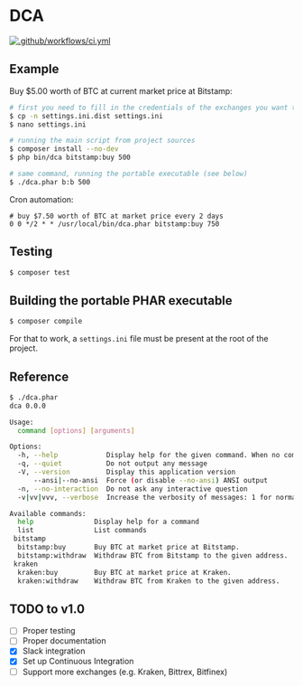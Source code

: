 # DCA

[![.github/workflows/ci.yml](https://github.com/1ma/dca/actions/workflows/ci.yml/badge.svg)](https://github.com/1ma/dca/actions)

## Example

Buy $5.00 worth of BTC at current market price at Bitstamp:

```bash
# first you need to fill in the credentials of the exchanges you want to use
$ cp -n settings.ini.dist settings.ini
$ nano settings.ini

# running the main script from project sources
$ composer install --no-dev
$ php bin/dca bitstamp:buy 500

# same command, running the portable executable (see below)
$ ./dca.phar b:b 500
```

Cron automation:

```
# buy $7.50 worth of BTC at market price every 2 days
0 0 */2 * * /usr/local/bin/dca.phar bitstamp:buy 750
```

## Testing

```bash
$ composer test
```

## Building the portable PHAR executable

```bash
$ composer compile
```

For that to work, a `settings.ini` file must be present at the root of the project.

## Reference

```bash
$ ./dca.phar
dca 0.0.0

Usage:
  command [options] [arguments]

Options:
  -h, --help            Display help for the given command. When no command is given display help for the list command
  -q, --quiet           Do not output any message
  -V, --version         Display this application version
      --ansi|--no-ansi  Force (or disable --no-ansi) ANSI output
  -n, --no-interaction  Do not ask any interactive question
  -v|vv|vvv, --verbose  Increase the verbosity of messages: 1 for normal output, 2 for more verbose output and 3 for debug

Available commands:
  help               Display help for a command
  list               List commands
 bitstamp
  bitstamp:buy       Buy BTC at market price at Bitstamp.
  bitstamp:withdraw  Withdraw BTC from Bitstamp to the given address.
 kraken
  kraken:buy         Buy BTC at market price at Kraken.
  kraken:withdraw    Withdraw BTC from Kraken to the given address.
```

## TODO to v1.0

- [ ] Proper testing
- [ ] Proper documentation
- [x] Slack integration
- [x] Set up Continuous Integration
- [ ] Support more exchanges (e.g. Kraken, Bittrex, Bitfinex)
